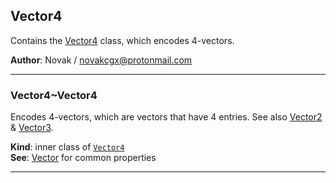 <a name="module_Vector4"></a>

## Vector4
Contains the [Vector4](./Vector#module_Vector4..Vector4) class, which encodes 4-vectors.

**Author**: Novak / <novakcgx@protonmail.com>  

* * *

<a name="module_Vector4..Vector4"></a>

### Vector4~Vector4
Encodes 4-vectors, which are vectors that have 4 entries. See also
[Vector2](./Vector./Vector2#module_Vector2..Vector2) & [Vector3](./Vector./Vector3#module_Vector3..Vector3).

**Kind**: inner class of [<code>Vector4</code>](./Vector#module_Vector4)  
**See**: [Vector](./Vector#module_Vector..Vector) for common properties  

* * *

